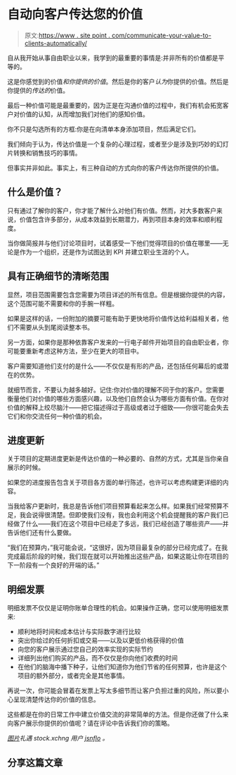 # 自动向客户传达您的价值

> 原文:[https://www . site point . com/communicate-your-value-to-clients-automatically/](https://www.sitepoint.com/communicate-your-value-to-clients-automatically/)

自从我开始从事自由职业以来，我学到的最重要的事情是:并非所有的价值都是平等的。

这是你感觉到的价值*和你提供的价值*。然后是你的客户*认为*你提供的价值。然后是你提供的*传达的*价值。

最后一种价值可能是最重要的，因为正是在沟通价值的过程中，我们有机会拓宽客户对价值的认知，从而增加我们对他们的感知价值。

你不只是勾选所有的方框:你是在向清单本身添加项目，然后满足它们。

我们倾向于认为，传达价值是一个复杂的心理过程，或者至少是涉及到巧妙的幻灯片转换和销售技巧的事情。

但事实并非如此。事实上，有三种自动的方式向你的客户传达你所提供的价值。

## 什么是价值？

只有通过了解你的客户，你才能了解什么对他们有价值。然而，对大多数客户来说，价值包含许多部分，从成本效益到长期潜力，再到项目本身的效率和顺利程度。

当你做简报并与他们讨论项目时，试着感受一下他们觉得项目的价值在哪里——无论是作为一个组织，还是作为试图达到 KPI 并建立职业生涯的个人。

## 具有正确细节的清晰范围

显然，项目范围需要包含您需要为项目详述的所有信息。但是根据你提供的内容，这个范围可能不需要和你的手腕一样粗。

如果是这样的话，一份附加的摘要可能有助于更快地将价值传达给利益相关者，他们不需要从头到尾阅读整本书。

另一方面，如果你是那种依靠客户发来的一行电子邮件开始项目的自由职业者，你可能要重新考虑这种方法，至少在更大的项目中。

客户需要知道他们支付的是什么——不仅仅是有形的产品，还包括任何幕后的或潜在的优势。

就细节而言，不要认为越多越好。记住:你对价值的理解不同于你的客户。您需要衡量他们对价值的哪些方面感兴趣，以及他们自然会认为哪些方面有价值。在你对价值的解释上绞尽脑汁——把它描述得过于高级或者过于细致——你很可能会失去它们和你交流任何一种价值的机会。

## 进度更新

关于项目的定期进度更新是传达价值的一种必要的、自然的方式，尤其是当你亲自展示的时候。

如果您的进度报告包含关于项目各方面的单行陈述，也许可以考虑构建更详细的内容。

当我给客户更新时，我总是告诉他们项目预算看起来怎么样。如果我们经常预算不足，我会说得很清楚。但即使我们没有，我也会利用这个机会提醒我的客户我们已经做了什么——我们在这个项目中已经走了多远，我们已经创造了哪些资产——并告诉他们还有什么要做。

“我们在预算内，”我可能会说，“这很好，因为项目最复杂的部分已经完成了。在我完成最后阶段的时候，我们现在就可以开始推出这些产品，如果这能让你在项目的下一阶段有一个良好的开端的话。”

## 明细发票

明细发票不仅仅是证明你账单合理性的机会。如果操作正确，您可以使用明细发票来:

*   顺利地将时间和成本估计与实际数字进行比较
*   突出你给过的任何折扣或交易——以及以更低价格获得的价值
*   向您的客户展示通过您自己的效率实现的实际节约
*   详细列出他们购买的产品，而不仅仅是你向他们收费的时间
*   在他们的脑海中播下种子，让他们知道你为他们节省的任何预算，也许是这个项目的额外部分，或者完全是其他事情。

再说一次，你可能会冒着在发票上写太多细节而让客户负担过重的风险，所以要小心呈现清楚传达你的价值的信息。

这些都是在你的日常工作中建立价值交流的非常简单的方法。但是你还做了什么来向客户展示你提供的价值呢？请在评论中告诉我们你的策略。

*[图片](http://www.sxc.hu/photo/1259246)礼遇 stock.xchng 用户 [jsnflo](http://www.sxc.hu/profile/jsnflo) 。*

## 分享这篇文章